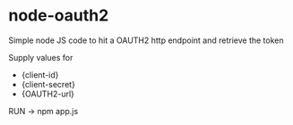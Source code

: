# node-oauth2

Simple node JS code to hit a OAUTH2 http endpoint and retrieve the token 

Supply values for 

- {client-id} 
- {client-secret} 
- {OAUTH2-url} 

RUN -> npm app.js 
